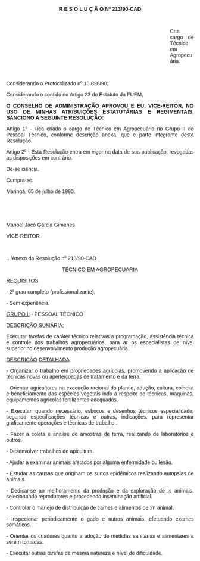 <BODY>

<B><FONT FACE="Arial"><P ALIGN="CENTER">R E S O L U &Ccedil; &Atilde; O  Nº 213/90-CAD</P>
</B><P ALIGN="JUSTIFY"></P>
<P ALIGN="JUSTIFY">&nbsp;</P><DIR>
<DIR>
<DIR>
<DIR>
<DIR>
<DIR>
<DIR>
<DIR>
<DIR>
<DIR>
<DIR>

<P ALIGN="JUSTIFY">Cria cargo de T&eacute;cnico em Agropecu&aacute;ria.</P>
<P ALIGN="JUSTIFY"></P>
<P ALIGN="JUSTIFY">&nbsp;</P></DIR>
</DIR>
</DIR>
</DIR>
</DIR>
</DIR>
</DIR>
</DIR>
</DIR>
</DIR>
</DIR>

<P ALIGN="JUSTIFY">Considerando o Protocolizado nº 15.898/90; </P>
<P ALIGN="JUSTIFY">Considerando o contido no Artigo 23 do Estatuto da FUEM,</P>
<P ALIGN="JUSTIFY"></P>
<B><P ALIGN="JUSTIFY">O CONSELHO DE ADMINISTRA&Ccedil;&Atilde;O APROVOU E EU, VICE-REITOR, NO USO DE MINHAS ATRIBUI&Ccedil;&Otilde;ES ESTATUT&Aacute;RIAS E REGIMENTAIS, SANCIONO A SEGUINTE RESOLU&Ccedil;&Atilde;O:</P>
</B><P ALIGN="JUSTIFY"></P>
<P ALIGN="JUSTIFY">Artigo 1º - Fica criado o cargo de T&eacute;cnico em Agropecu&aacute;ria no Grupo II do Pessoal T&eacute;cnico, conforme descri&ccedil;&atilde;o anexa, que e parte integrante desta Resolu&ccedil;&atilde;o.</P>
<P ALIGN="JUSTIFY">Artigo 2º - Esta Resolu&ccedil;&atilde;o entra em vigor na data de sua publica&ccedil;&atilde;o, revogadas as disposi&ccedil;&otilde;es em contr&aacute;rio.</P>
<P ALIGN="JUSTIFY">D&ecirc;-se ci&ecirc;ncia.</P>
<P ALIGN="JUSTIFY">Cumpra-se.</P>
<P ALIGN="JUSTIFY"></P>
<P ALIGN="JUSTIFY">Maring&aacute;, 05 de julho de 1990.</P>
<P ALIGN="JUSTIFY"></P>
<P ALIGN="JUSTIFY">&nbsp;</P>
<P ALIGN="JUSTIFY">&nbsp;</P>
<P ALIGN="JUSTIFY">Manoel Jac&oacute; Garcia Gimenes</P>
<P ALIGN="JUSTIFY">VICE-REITOR</P>
<P ALIGN="JUSTIFY"></P>
<P ALIGN="JUSTIFY">&nbsp;</P>
<P ALIGN="JUSTIFY">.../Anexo da Resolu&ccedil;&atilde;o nº 213/90-CAD</P>
<P ALIGN="JUSTIFY"></P>
<U><P ALIGN="CENTER">T&Eacute;CNICO EM AGROPECUARIA</P>
</U><P ALIGN="JUSTIFY"></P>
<U><P ALIGN="JUSTIFY">REQUISITOS</P>
</U><P ALIGN="JUSTIFY">- 2º grau completo (profissionalizante); </P>
<P ALIGN="JUSTIFY">- Sem experi&ecirc;ncia.</P>
<U><P ALIGN="JUSTIFY">GRUPO II</U> - PESSOAL T&Eacute;CNICO</P>
<U><P ALIGN="JUSTIFY">DESCRI&Ccedil;&Atilde;O SUM&Aacute;RIA:</P>
</U><P ALIGN="JUSTIFY">     &#9;Executar tarefas de car&aacute;ter t&eacute;cnico relativas a programa&ccedil;&atilde;o, assist&ecirc;ncia t&eacute;cnica e controle dos trabalhos agropecu&aacute;rios, para ar os especialistas de n&iacute;vel superior no desenvolvimento produ&ccedil;&atilde;o agropecu&aacute;ria.</P>
<U><P ALIGN="JUSTIFY">DESCRI&Ccedil;&Atilde;O</U> <U>DETALHADA</P>
</U><P ALIGN="JUSTIFY">      - Organizar o trabalho em propriedades agr&iacute;colas, promovendo a aplica&ccedil;&atilde;o de t&eacute;cnicas novas ou aperfei&ccedil;oadas de tratamento e da terra.</P>
<P ALIGN="JUSTIFY">     - Orientar agricultores na execu&ccedil;&atilde;o racional do plantio, adu&ccedil;&atilde;o, cultura, colheita e beneficiamento das esp&eacute;cies vegetais indo a respeito de t&eacute;cnicas, maquinas, equipamentos agr&iacute;colas fertilizantes adequados.</P>
<P ALIGN="JUSTIFY">     - Executar, quando necess&aacute;rio, esbo&ccedil;os e desenhos t&eacute;cnicos especialidade, segundo especifica&ccedil;&otilde;es t&eacute;cnicas e outras<B>, </B>indica&ccedil;&otilde;es,<B> </B>para representar graficamente opera&ccedil;&otilde;es e t&eacute;cnicas de trabalho .</P>
<P ALIGN="JUSTIFY">     - Fazer a coleta e analise de amostras de terra, realizando de<B> </B>laborat&oacute;rios e outros.</P>
<P ALIGN="JUSTIFY">     - Desenvolver trabalhos de apicultura.</P>
<P ALIGN="JUSTIFY">     - Ajudar a examinar animais afetados por alguma enfermidade ou les&atilde;o.</P>
<P ALIGN="JUSTIFY">     - Estudar as causas que originam os surtos epid&ecirc;micos realizando autopsias de animais.</P>
<P ALIGN="JUSTIFY">     - Dedicar-se ao melhoramento da produ&ccedil;&atilde;o e da explora&ccedil;&atilde;o de :s animais, selecionando reprodutores e procedendo insemina&ccedil;&atilde;o artificial.</P>
<P ALIGN="JUSTIFY">     - Controlar o manejo de distribui&ccedil;&atilde;o de carnes e alimentos de :m animal.</P>
<P ALIGN="JUSTIFY">     - Inspecionar periodicamente o gado e outros animais, efetuando exames som&aacute;ticos.</P>
<P ALIGN="JUSTIFY">     -  Orientar os criadores quanto a ado&ccedil;&atilde;o de medidas sanit&aacute;rias e alimentares a serem tomadas.</P>
<P ALIGN="JUSTIFY">     - Executar outras tarefas de mesma natureza e n&iacute;vel de dificuldade.</P>
<P ALIGN="JUSTIFY"></P></FONT></BODY>
